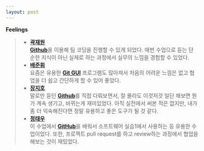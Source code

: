 ```yaml
---
layout: post
---
```


**Feelings**

> * [**곽재원**]()  
[**Github**]()을 이용해 팀 코딩을 진행할 수 있게 되었다. 매번 수업으로 듣는 단순한 지식이 아닌 실제로 하는 과정에서 실무의 느낌을 경험할 수 있었다.  
> * [**배준휘**]()  
요즘은 유용한 [**Git GUI**]() 프로그램도 많아져서 처음의 어려운 느낌은 없고 협업을 더 쉽고 간단하게 할 수 있어 좋았다.  
> * [**장지호**]()  
말로만 듣던 [**Github**]()를 직접 다뤄보면서, 잘 몰라도 이것저것 일단 해보면 뭔가 계속 생기고, 바뀌는게 재미있었다. 아직 실전에서 써본 적은 없지만, 내가 좀 더 익숙해진다면 정말 유용하고 좋은 도구가 될 것 같다.  
> * [**정태우**]()  
이 수업에서 [**GitHub**]()을 배워서 소프트웨어 실습1에서 사용하는 등 유용한 수업이었다. 또한, 프로젝트 pull request를 하고 review하는 과정에서 협업을 해보는 것이 재밌었다.  


